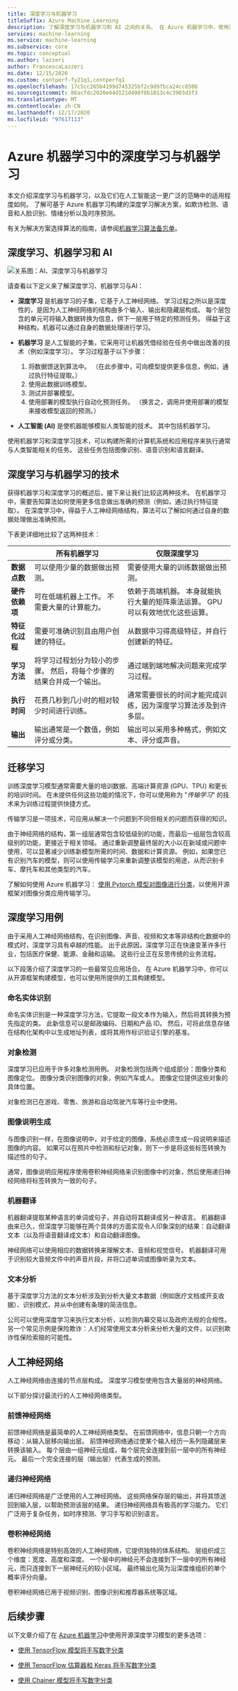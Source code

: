 ```yaml
---
title: 深度学习与机器学习
titleSuffix: Azure Machine Learning
description: 了解深度学习与机器学习和 AI 之间的关系。 在 Azure 机器学习中，使用深度学习模型进行欺诈检测、对象检测等操作。
services: machine-learning
ms.service: machine-learning
ms.subservice: core
ms.topic: conceptual
ms.author: lazzeri
author: FrancescaLazzeri
ms.date: 12/15/2020
ms.custom: contperf-fy21q1,contperfq1
ms.openlocfilehash: 17c5cc265b4199d745325bf2c9d9fbca24cc6506
ms.sourcegitcommit: 86acfdc2020e44d121d498f0b1013c4c3903d3f3
ms.translationtype: MT
ms.contentlocale: zh-CN
ms.lasthandoff: 12/17/2020
ms.locfileid: "97617113"
---
```

# <a name="deep-learning-vs-machine-learning-in-azure-machine-learning"></a>Azure 机器学习中的深度学习与机器学习

本文介绍深度学习与机器学习，以及它们在人工智能这一更广泛的范畴中的适用程度如何。 了解可基于 Azure 机器学习构建的深度学习解决方案，如欺诈检测、语音和人脸识别、情绪分析以及时序预测。

有关为解决方案选择算法的指南，请参阅[机器学习算法备忘单](./algorithm-cheat-sheet.md?WT.mc_id=docs-article-lazzeri)。

## <a name="deep-learning-machine-learning-and-ai"></a>深度学习、机器学习和 AI

![关系图：AI、深度学习与机器学习](./media/concept-deep-learning-vs-machine-learning/ai-vs-machine-learning-vs-deep-learning.png)

请查看以下定义来了解深度学习、机器学习与AI：

- **深度学习** 是机器学习的子集，它基于人工神经网络。 学习过程之所以是深度性的，是因为人工神经网络的结构由多个输入、输出和隐藏层构成。   每个层包含的单元可将输入数据转换为信息，供下一层用于特定的预测任务。 得益于这种结构，机器可以通过自身的数据处理进行学习。

- **机器学习** 是人工智能的子集，它采用可让机器凭借经验在任务中做出改善的技术（例如深度学习）。 学习过程基于以下步骤： 

   1. 将数据馈送到算法中。 （在此步骤中，可向模型提供更多信息，例如，通过执行特征提取。）
   1. 使用此数据训练模型。
   1. 测试并部署模型。
   1. 使用部署的模型执行自动化预测任务。 （换言之，调用并使用部署的模型来接收模型返回的预测。）

- **人工智能 (AI)** 是使机器能够模拟人类智能的技术。 其中包括机器学习。 
 
使用机器学习和深度学习技术，可以构建所需的计算机系统和应用程序来执行通常与人类智能相关的任务。 这些任务包括图像识别、语音识别和语言翻译。

## <a name="techniques-of-deep-learning-vs-machine-learning"></a>深度学习与机器学习的技术 

获得机器学习和深度学习的概述后，接下来让我们比较这两种技术。 在机器学习中，需要告知算法如何使用更多信息做出准确的预测（例如，通过执行特征提取）。 在深度学习中，得益于人工神经网络结构，算法可以了解如何通过自身的数据处理做出准确预测。

下表更详细地比较了这两种技术：

| |所有机器学习 |仅限深度学习|
|---|---|---|
|  **数据点数** | 可以使用少量的数据做出预测。 | 需要使用大量的训练数据做出预测。 |
|  **硬件依赖项** | 可在低端机器上工作。 不需要大量的计算能力。 | 依赖于高端机器。 本身就能执行大量的矩阵乘法运算。 GPU 可以有效地优化这些运算。 |
|  **特征化过程** | 需要可准确识别且由用户创建的特征。 | 从数据中习得高级特征，并自行创建新的特征。 |
|  **学习方法** | 将学习过程划分为较小的步骤。 然后，将每个步骤的结果合并成一个输出。 | 通过端到端地解决问题来完成学习过程。 |
|  **执行时间** | 花费几秒到几小时的相对较少时间进行训练。 | 通常需要很长的时间才能完成训练，因为深度学习算法涉及到许多层。 |
|  **输出** | 输出通常是一个数值，例如评分或分类。 | 输出可以采用多种格式，例如文本、评分或声音。 |

## <a name="transfer-learning"></a>迁移学习

训练深度学习模型通常需要大量的培训数据、高端计算资源 (GPU、TPU) 和更长的培训时间。 在未提供任何这些功能的情况下，你可以使用称为 "*传输学习*" 的技术来为训练过程提供快捷方式。

传输学习是一项技术，可应用从解决一个问题到不同但相关的问题而获得的知识。

由于神经网络的结构，第一组层通常包含较低级别的功能，而最后一组层包含较高级别的功能，更接近于相关领域。 通过重新调整最终层的大小以在新域或问题中使用，可以显著减少训练新模型所需的时间、数据和计算资源。 例如，如果您已有识别汽车的模型，则可以使用传输学习来重新调整该模型的用途，从而识别卡车、摩托车和其他类型的汽车。

了解如何使用 Azure 机器学习： [使用 Pytorch 模型对图像进行分类](./how-to-train-pytorch.md?WT.mc_id=docs-article-lazzeri)，以使用开源框架对图像分类应用传输学习。

## <a name="deep-learning-use-cases"></a>深度学习用例

由于采用人工神经网络结构，在识别图像、声音、视频和文本等非结构化数据中的模式时，深度学习具有卓越的性能。 出于此原因，深度学习正在快速变革许多行业，包括医疗保健、能源、金融和运输。 这些行业正在反思传统的业务流程。 

以下段落介绍了深度学习的一些最常见应用场合。 在 Azure 机器学习中，你可以从开源框架构建模型，也可以使用所提供的工具构建模型。

### <a name="named-entity-recognition"></a>命名实体识别

命名实体识别是一种深度学习方法，它提取一段文本作为输入，然后将其转换为预先指定的类。 此新信息可以是邮政编码、日期和产品 ID。 然后，可将此信息存储在结构化架构中以生成地址列表，或将其用作标识验证引擎的基准。

### <a name="object-detection"></a>对象检测

深度学习已应用于许多对象检测用例。 对象检测包括两个组成部分：图像分类和图像定位。 图像分类识别图像的对象，例如汽车或人。 图像定位提供这些对象的具体位置。 

对象检测已在游戏、零售、旅游和自动驾驶汽车等行业中使用。

### <a name="image-caption-generation"></a>图像说明生成

与图像识别一样，在图像说明中，对于给定的图像，系统必须生成一段说明来描述图像的内容。 如果可以在照片中检测和标记对象，则下一步是将这些标签转换为描述性的句子。 

通常，图像说明应用程序使用卷积神经网络来识别图像中的对象，然后使用递归神经网络将标签转换为一致的句子。

### <a name="machine-translation"></a>机器翻译

机器翻译提取某种语言的单词或句子，并自动将其翻译成另一种语言。 机器翻译由来已久，但深度学习能够在两个具体的方面实现令人印象深刻的结果：自动翻译文本（以及将语音翻译成文本）和自动翻译图像。

神经网络可以使用相应的数据转换来理解文本、音频和视觉信号。 机器翻译可用于识别较大音频文件中的声音片段，并将口述单词或图像听录为文本。

### <a name="text-analytics"></a>文本分析

基于深度学习方法的文本分析涉及到分析大量文本数据（例如医疗文档或开支收据）、识别模式，并从中创建有条理的简洁信息。

公司可以使用深度学习来执行文本分析，以检测内幕交易以及政府法规的合规性。 另一个常见示例是保险欺诈：人们经常使用文本分析来分析大量的文件，以识别欺诈性保险索赔的可能性。 

## <a name="artificial-neural-networks"></a>人工神经网络

人工神经网络由连接的节点层构成。 深度学习模型使用包含大量层的神经网络。 

以下部分探讨最流行的人工神经网络类型。

### <a name="feedforward-neural-network"></a>前馈神经网络

前馈神经网络是最简单的人工神经网络类型。 在前馈网络中，信息只朝一个方向移动：从输入层移向输出层。 前馈神经网络通过使某个输入经历一系列隐藏层来转换该输入。 每个层由一组神经元组成，每个层完全连接到前一层中的所有神经元。 最后一个完全连接的层（输出层）代表生成的预测。

### <a name="recurrent-neural-network"></a>递归神经网络

递归神经网络是广泛使用的人工神经网络。 这些网络保存层的输出，并将其馈送回到输入层，以帮助预测该层的结果。 递归神经网络具有极高的学习能力。 它们广泛用于复杂任务，如时序预测、学习手写和识别语言。

### <a name="convolutional-neural-network"></a>卷积神经网络

卷积神经网络是特别高效的人工神经网络，它提供独特的体系结构。 层组织成三个维度：宽度、高度和深度。 一个层中的神经元不会连接到下一层中的所有神经元，而只连接到下一层神经元的较小区域。 最终输出化简为沿深度维组织的单个概率评分向量。 

卷积神经网络已用于视频识别、图像识别和推荐器系统等区域。

## <a name="next-steps"></a>后续步骤

以下文章介绍了在 [Azure 机器学习](./index.yml?WT.mc_id=docs-article-lazzeri)中使用开源深度学习模型的更多选项：


- [使用 TensorFlow 模型将手写数字分类](./how-to-train-tensorflow.md?WT.mc_id=docs-article-lazzeri) 

- [使用 TensorFlow 估算器和 Keras 将手写数字分类](./how-to-train-keras.md?WT.mc_id=docs-article-lazzeri)

- [使用 Chainer 模型将手写数字分类](./how-to-set-up-training-targets.md)
